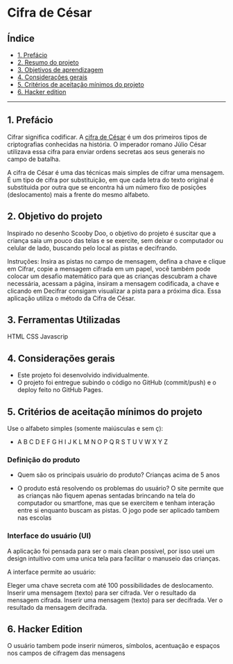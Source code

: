 # Cifra de César

## Índice

* [1. Prefácio](#1-prefácio)
* [2. Resumo do projeto](#2-resumo-do-projeto)
* [3. Objetivos de aprendizagem](#3-objetivos-de-aprendizagem)
* [4. Considerações gerais](#4-considerações-gerais)
* [5. Critérios de aceitação mínimos do projeto](#5-critérios-de-aceitação-mínimos-do-projeto)
* [6. Hacker edition](#6-hacker-edition)
***

## 1. Prefácio

Cifrar significa codificar. A [cifra de César](https://pt.wikipedia.org/wiki/Cifra_de_C%C3%A9sar)
é um dos primeiros tipos de criptografias conhecidas na história.
O imperador romano Júlio César utilizava essa cifra para enviar
ordens secretas aos seus generais no campo de batalha.

A cifra de César é uma das técnicas mais simples de cifrar uma mensagem. É um
tipo de cifra por substituição, em que cada letra do texto original é
substituida por outra que se encontra há um número fixo de posições
(deslocamento) mais a frente do mesmo alfabeto.


## 2. Objetivo do projeto

Inspirado no desenho Scooby Doo, o objetivo do projeto é suscitar que a criança saia um pouco das telas e se exercite, sem deixar o computador ou celular de lado, buscando pelo local as pistas e decifrando.

Instruções:
Insira as pistas no campo de mensagem, defina a chave e clique em Cifrar, copie a mensagem cifrada em um papel, você também pode colocar um desafio matemático para que as crianças descubram a chave necessária, acessam a página, insiram a mensagem codificada, a chave e clicando em Decifrar consigam visualizar a pista para a próxima dica.
Essa aplicação utiliza o método da Cifra de César.



## 3. Ferramentas Utilizadas
HTML
CSS
Javascrip

## 4. Considerações gerais

* Este projeto foi desenvolvido individualmente.
* O projeto foi entregue subindo o código no GitHub (commit/push) e o
  deploy feito no GitHub Pages. 

## 5. Critérios de aceitação mínimos do projeto

Use o alfabeto simples (somente maiúsculas e sem ç):

* A B C D E F G H I J K L M N O P Q R S T U V W X Y Z

### Definição do produto

* Quem são os principais usuário do produto?
Crianças acima de 5 anos

* O produto está resolvendo os problemas do usuário?
O site permite que as crianças não fiquem apenas sentadas brincando na tela do computador ou smartfone, mas que se exercitem e tenham interação entre si enquanto buscam as pistas.
O jogo pode ser aplicado tambem nas escolas 

### Interface do usuário (UI)

A aplicação foi pensada para ser o mais clean possivel, por isso usei um design intuitivo com uma unica tela para facilitar o manuseio das crianças.

A interface permite ao usuário:

Eleger uma chave secreta com até 100 possibilidades de deslocamento.
Inserir uma mensagem (texto) para ser cifrada.
Ver o resultado da mensagem cifrada.
Inserir uma mensagem (texto) para ser decifrada.
Ver o resultado da mensagem decifrada.

## 6. Hacker Edition

O usuário tambem pode inserir números, símbolos, acentuação e espaços nos campos de cifragem das mensagens
